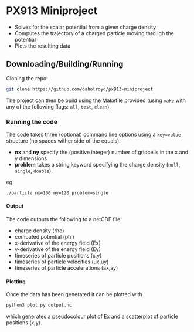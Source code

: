 # PX913 Miniproject


- Solves for the scalar potential from a given charge density
- Computes the trajectory of a charged particle moving through the potential
- Plots the resulting data


## Downloading/Building/Running
Cloning the repo:
```bash
git clone https://github.com/oaholroyd/px913-miniproject
```

The project can then be build using the Makefile provided (using `make` with any of the following flags: `all`, `test`, `clean`).

### Running the code
The code takes three (optional) command line options using a `key=value` structure (no spaces wither side of the equals):

- **nx** and **ny** specify the (positive integer) number of gridcells in the x and y dimensions
- **problem** takes a string keyword specifying the charge density (`null`, `single`, `double`).

eg
```bash
./particle nx=100 ny=120 problem=single
```

#### Output
The code outputs the following to a netCDF file:

- charge density (rho)
- computed potential (phi)
- x-derivative of the energy field (Ex)
- y-derivative of the energy field (Ey)
- timeseries of particle positions (x,y)
- timeseries of particle velocities (ux,uy)
- timeseries of particle accelerations (ax,ay)

#### Plotting
Once the data has been generated it can be plotted with
```bash
python3 plot.py output.nc
```
which generates a pseudocolour plot of Ex and a scatterplot of particle positions (x,y).
